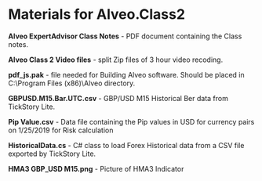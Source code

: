 # Materials for Alveo.Class2

**Alveo ExpertAdvisor Class Notes** - PDF document containing the Class notes.

**Alveo Class 2 Video files** - split Zip files of 3 hour video recoding.

**pdf_js.pak** - file needed for Building Alveo software. Should be placed in C:\Program Files (x86)\Alveo directory.

**GBPUSD.M15.Bar.UTC.csv** - GBP/USD M15 Historical Ber data from TickStory Lite.

**Pip Value.csv** - Data file containing the Pip values in USD for currency pairs on 1/25/2019 for Risk calculation

**HistoricalData.cs** - C# class to load Forex Historical data from a CSV file exported by TickStory Lite.

**HMA3 GBP_USD M15.png** - Picture of HMA3 Indicator
